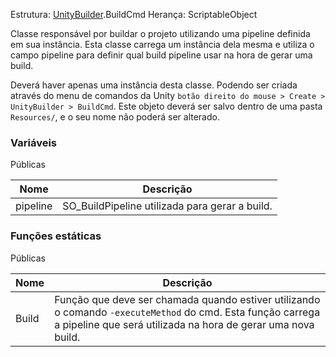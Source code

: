 Estrutura: [UnityBuilder](obsidian://open?vault=myVault&file=Unity%20Builder).BuildCmd
Herança: ScriptableObject

Classe responsável por buildar o projeto utilizando uma pipeline definida em sua instância. Esta classe carrega um instância dela mesma e utiliza o campo pipeline para definir qual build pipeline usar na hora de gerar uma build.

Deverá haver apenas uma instância desta classe. Podendo ser criada através do menu de comandos da Unity `botão direito do mouse > Create > UnityBuilder > BuildCmd`. Este objeto deverá ser salvo dentro de uma pasta `Resources/`, e o seu nome não poderá ser alterado.

### Variáveis

Públicas

|Nome|Descrição|
|----|-----------|
|pipeline|SO_BuildPipeline utilizada para gerar a build.|

### Funções estáticas

Públicas

|Nome|Descrição|
|----|-----------|
|Build|Função que deve ser chamada quando estiver utilizando o comando `-executeMethod` do cmd. Esta função carrega a pipeline que será utilizada na hora de gerar uma nova build.|
